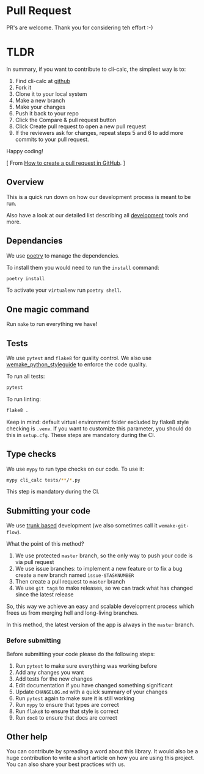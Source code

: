 
# Pull Request

PR's are welcome. Thank you for considering teh effort :-)

# TLDR
In summary, if you want to contribute to cli-calc, the simplest way is to:

1. Find cli-calc at [github](https://github.com/cruisen/cli-calc)
1. Fork it
1. Clone it to your local system
1. Make a new branch
1. Make your changes
1. Push it back to your repo
1. Click the Compare & pull request button
1. Click Create pull request to open a new pull request
1. If the reviewers ask for changes, repeat steps 5 and 6 to add more commits to your pull request.

Happy coding!

[
From [How to create a pull request in GitHub](https://opensource.com/article/19/7/create-pull-request-github).
]

## Overview

This is a quick run down on how our development process is meant to be run.

Also have a look at our detailed list describing all
[development](https://github.com/cruisen/cli-calc/blob/main/docs/extras/develop.md)
tools and more.


## Dependancies

We use [poetry](https://github.com/python-poetry/poetry) to manage the dependencies.

To install them you would need to run the `install` command:

```bash
poetry install
```

To activate your `virtualenv` run `poetry shell`.


## One magic command

Run `make` to run everything we have!


## Tests

We use `pytest` and `flake8` for quality control.
We also use [wemake_python_styleguide](https://github.com/wemake-services/wemake-python-styleguide) to enforce the code quality.

To run all tests:

```bash
pytest
```

To run linting:

```bash
flake8 .
```
Keep in mind: default virtual environment folder excluded by flake8 style checking is `.venv`.
If you want to customize this parameter, you should do this in `setup.cfg`.
These steps are mandatory during the CI.


## Type checks

We use `mypy` to run type checks on our code.
To use it:

```bash
mypy cli_calc tests/**/*.py
```

This step is mandatory during the CI.


## Submitting your code

We use [trunk based](https://trunkbaseddevelopment.com/)
development (we also sometimes call it `wemake-git-flow`).

What the point of this method?

1. We use protected `master` branch,
   so the only way to push your code is via pull request
2. We use issue branches: to implement a new feature or to fix a bug
   create a new branch named `issue-$TASKNUMBER`
3. Then create a pull request to `master` branch
4. We use `git tag`s to make releases, so we can track what has changed
   since the latest release

So, this way we achieve an easy and scalable development process
which frees us from merging hell and long-living branches.

In this method, the latest version of the app is always in the `master` branch.

### Before submitting

Before submitting your code please do the following steps:

1. Run `pytest` to make sure everything was working before
2. Add any changes you want
3. Add tests for the new changes
4. Edit documentation if you have changed something significant
5. Update `CHANGELOG.md` with a quick summary of your changes
6. Run `pytest` again to make sure it is still working
7. Run `mypy` to ensure that types are correct
8. Run `flake8` to ensure that style is correct
9. Run `doc8` to ensure that docs are correct


## Other help

You can contribute by spreading a word about this library.
It would also be a huge contribution to write
a short article on how you are using this project.
You can also share your best practices with us.
